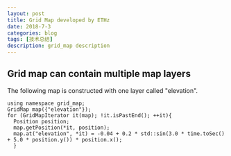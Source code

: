 ```yaml
---
layout: post
title: Grid Map developed by ETHz
date: 2018-7-3
categories: blog
tags: [技术总结]
description: grid_map description
---
```


## Grid map can contain multiple map layers

The following map is constructed with one layer called "elevation".
```
using namespace grid_map;
GridMap map({"elevation"});
for (GridMapIterator it(map); !it.isPastEnd(); ++it){
  Position position;
  map.getPosition(*it, position);
  map.at("elevation", *it) = -0.04 + 0.2 * std::sin(3.0 * time.toSec() + 5.0 * position.y()) * position.x();
  }
```




